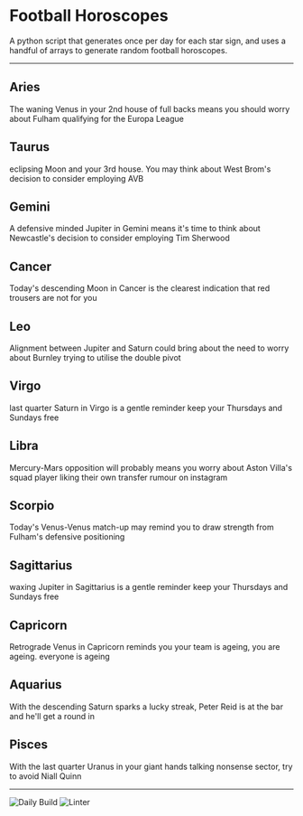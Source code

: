 # Football Horoscopes

A python script that generates once per day for each star sign, and uses a handful of arrays to generate random football horoscopes.

---

<!-- horoscopes_item starts -->
<h2>Aries</h2><p>The waning Venus in your 2nd house of full backs means you should worry about Fulham qualifying for the Europa League</p><h2>Taurus</h2><p>eclipsing Moon and your 3rd house. You may think about West Brom's decision to consider employing AVB</p><h2>Gemini</h2><p>A defensive minded Jupiter in Gemini means it's time to think about Newcastle's decision to consider employing Tim Sherwood</p><h2>Cancer</h2><p>Today's descending Moon in Cancer is the clearest indication that red trousers are not for you</p><h2>Leo</h2><p>Alignment between Jupiter and Saturn could bring about the need to worry about Burnley trying to utilise the double pivot</p><h2>Virgo</h2><p>last quarter Saturn in Virgo is a gentle reminder keep your Thursdays and Sundays free</p><h2>Libra</h2><p>Mercury-Mars opposition will probably means you worry about Aston Villa's squad player liking their own transfer rumour on instagram</p><h2>Scorpio</h2><p>Today's Venus-Venus match-up may remind you to draw strength from Fulham's defensive positioning</p><h2>Sagittarius</h2><p>waxing Jupiter in Sagittarius is a gentle reminder keep your Thursdays and Sundays free</p><h2>Capricorn</h2><p>Retrograde Venus in Capricorn reminds you your team is ageing, you are ageing. everyone is ageing</p><h2>Aquarius</h2><p>With the descending Saturn sparks a lucky streak, Peter Reid is at the bar and he'll get a round in</p><h2>Pisces</h2><p>With the last quarter Uranus in your giant hands talking nonsense sector, try to avoid Niall Quinn</p>
<!-- horoscopes_item ends -->

---

![Daily Build](https://github.com/MatBenfield/horofootball.thechels.uk/workflows/Daily%20Build/badge.svg) ![Linter](https://github.com/MatBenfield/horofootball.thechels.uk/workflows/Linter/badge.svg)
